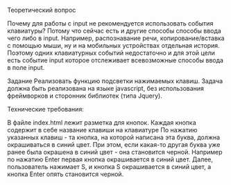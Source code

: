Теоретический вопрос

Почему для работы с input не рекомендуется использовать события клавиатуры?
Потому что сейчас есть и другие способы способы ввода чего либо в input. Например, распознавание речи, копирование/вставка с помощью мыши, ну и на мобильных устройствах отдельная история. Поэтому одних клавиатурных событий недостаточно и для этой цели есть событие input которое отслеживает всевозможные способы ввода в поле input. 


Задание
Реализовать функцию подсветки нажимаемых клавиш. Задача должна быть реализована на языке javascript, без использования фреймворков и сторонник библиотек (типа Jquery).

Технические требования:

В файле index.html лежит разметка для кнопок.
Каждая кнопка содержит в себе название клавиши на клавиатуре
По нажатию указанных клавиш - та кнопка, на которой написана эта буква, должна окрашиваться в синий цвет. При этом, если какая-то другая буква уже ранее была окрашена в синий цвет - она становится черной. Например по нажатию Enter первая кнопка окрашивается в синий цвет. Далее, пользователь нажимает S, и кнопка S окрашивается в синий цвет, а кнопка Enter опять становится черной.